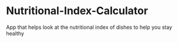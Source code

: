 # Nutritional-Index-Calculator
App that helps look at the nutritional index of dishes to help you stay healthy
